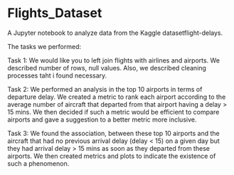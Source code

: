 # Flights_Dataset
A Jupyter notebook to analyze data from the Kaggle datasetflight-delays.

The tasks we performed:

Task 1: We would like you to left join flights with airlines and airports. We described number of rows, null values. Also, we described  cleaning processes taht i found necessary.

Task 2: We  performed an analysis in the top 10 airports in terms of departure delay. We created a metric to rank each airport according to the average number of aircraft that departed from that airport having a delay > 15 mins. We then decided if such a metric would be efficient to compare airports and gave a suggestion to a better metric more inclusive.

Task 3: We found the association, between these top 10 airports and the aircraft that had no previous arrival delay (delay < 15) on a given day but they had arrival delay > 15 mins as soon as they departed from these airports. We then created  metrics and plots to indicate the existence of such a phenomenon.
